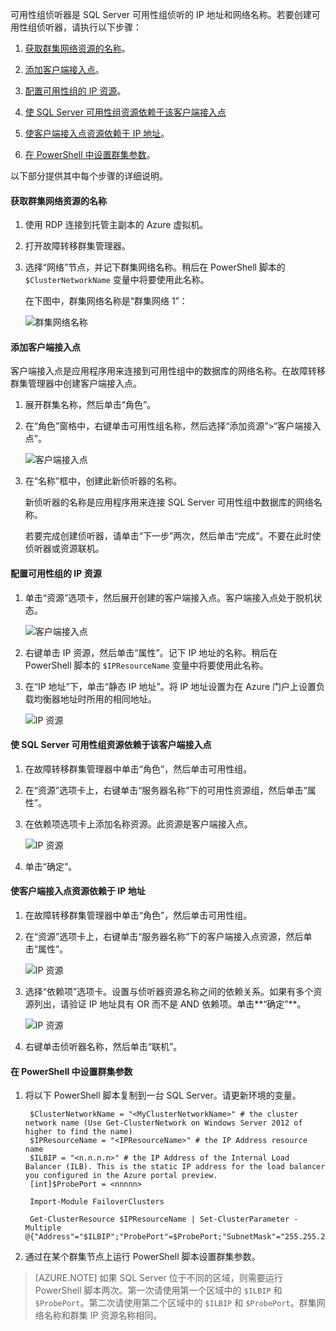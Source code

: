 可用性组侦听器是 SQL Server 可用性组侦听的 IP 地址和网络名称。若要创建可用性组侦听器，请执行以下步骤：

1. [获取群集网络资源的名称](#getnet)。

1. [添加客户端接入点](#addcap)。

1. [配置可用性组的 IP 资源](#congroup)。

1. [使 SQL Server 可用性组资源依赖于该客户端接入点](#dependencyGroup)

1. [使客户端接入点资源依赖于 IP 地址](#listname)。

1. [在 PowerShell 中设置群集参数](#setparam)。

以下部分提供其中每个步骤的详细说明。

#### <a name="getnet"></a>获取群集网络资源的名称

1. 使用 RDP 连接到托管主副本的 Azure 虚拟机。

1. 打开故障转移群集管理器。

1. 选择“网络”节点，并记下群集网络名称。稍后在 PowerShell 脚本的 `$ClusterNetworkName` 变量中将要使用此名称。

    在下图中，群集网络名称是“群集网络 1”：

    ![群集网络名称](./media/virtual-machines-ag-listener-configure/90-clusternetworkname.png)  


#### <a name="addcap"></a>添加客户端接入点

客户端接入点是应用程序用来连接到可用性组中的数据库的网络名称。在故障转移群集管理器中创建客户端接入点。

1. 展开群集名称，然后单击“角色”。

1. 在“角色”窗格中，右键单击可用性组名称，然后选择“添加资源”\>“客户端接入点”。

    ![客户端接入点](./media/virtual-machines-ag-listener-configure/92-addclientaccesspoint.png)  


1. 在“名称”框中，创建此新侦听器的名称。

    新侦听器的名称是应用程序用来连接 SQL Server 可用性组中数据库的网络名称。
   
    若要完成创建侦听器，请单击“下一步”两次，然后单击“完成”。不要在此时使侦听器或资源联机。
   
#### <a name="congroup"></a>配置可用性组的 IP 资源

1. 单击“资源”选项卡，然后展开创建的客户端接入点。客户端接入点处于脱机状态。

    ![客户端接入点](./media/virtual-machines-ag-listener-configure/94-newclientaccesspoint.png)  


1. 右键单击 IP 资源，然后单击“属性”。记下 IP 地址的名称。稍后在 PowerShell 脚本的 `$IPResourceName` 变量中将要使用此名称。

1. 在“IP 地址”下，单击“静态 IP 地址”。将 IP 地址设置为在 Azure 门户上设置负载均衡器地址时所用的相同地址。

    ![IP 资源](./media/virtual-machines-ag-listener-configure/96-ipresource.png)  


<!-----------------------I don't see this option on server 2016
1. Disable NetBIOS for this address and click **OK**. Repeat this step for each IP resource if your solution spans multiple Azure VNets. 
------------------------->


#### <a name = "dependencyGroup"></a>使 SQL Server 可用性组资源依赖于该客户端接入点

1. 在故障转移群集管理器中单击“角色”，然后单击可用性组。

1. 在“资源”选项卡上，右键单击“服务器名称”下的可用性资源组，然后单击“属性”。

1. 在依赖项选项卡上添加名称资源。此资源是客户端接入点。

    ![IP 资源](./media/virtual-machines-ag-listener-configure/97-propertiesdependencies.png)  


1. 单击“确定”。

#### <a name="listname"></a>使客户端接入点资源依赖于 IP 地址

1. 在故障转移群集管理器中单击“角色”，然后单击可用性组。

1. 在“资源”选项卡上，右键单击“服务器名称”下的客户端接入点资源，然后单击“属性”。

    ![IP 资源](./media/virtual-machines-ag-listener-configure/98-dependencies.png)  


1. 选择“依赖项”选项卡。设置与侦听器资源名称之间的依赖关系。如果有多个资源列出，请验证 IP 地址具有 OR 而不是 AND 依赖项。单击**“确定”**。

    ![IP 资源](./media/virtual-machines-ag-listener-configure/98-propertiesdependencies.png)  


1. 右键单击侦听器名称，然后单击“联机”。

#### <a name="setparam"></a>在 PowerShell 中设置群集参数

1. 将以下 PowerShell 脚本复制到一台 SQL Server。请更新环境的变量。

        $ClusterNetworkName = "<MyClusterNetworkName>" # the cluster network name (Use Get-ClusterNetwork on Windows Server 2012 of higher to find the name)
        $IPResourceName = "<IPResourceName>" # the IP Address resource name
        $ILBIP = "<n.n.n.n>" # the IP Address of the Internal Load Balancer (ILB). This is the static IP address for the load balancer you configured in the Azure portal preview.
        [int]$ProbePort = <nnnnn>

        Import-Module FailoverClusters

        Get-ClusterResource $IPResourceName | Set-ClusterParameter -Multiple @{"Address"="$ILBIP";"ProbePort"=$ProbePort;"SubnetMask"="255.255.255.255";"Network"="$ClusterNetworkName";"EnableDhcp"=0}

2. 通过在某个群集节点上运行 PowerShell 脚本设置群集参数。

> [AZURE.NOTE]
如果 SQL Server 位于不同的区域，则需要运行 PowerShell 脚本两次。第一次请使用第一个区域中的 `$ILBIP` 和 `$ProbePort`。第二次请使用第二个区域中的 `$ILBIP` 和 `$ProbePort`。群集网络名称和群集 IP 资源名称相同。

<!---HONumber=Mooncake_0213_2017-->